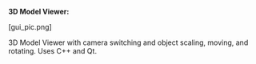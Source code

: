 **3D Model Viewer:**

[gui_pic.png]

3D Model Viewer with camera switching and object scaling, moving, and rotating. Uses C++ and Qt.